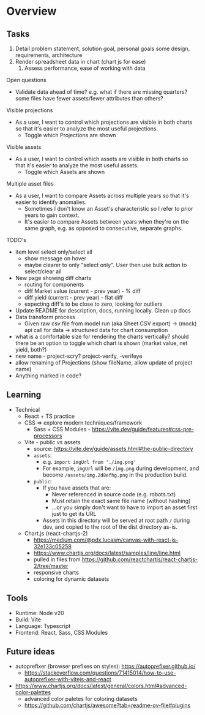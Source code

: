 # Overview

## Tasks

1. Detail problem statement, solution goal, personal goals some design, requirements, architecture
1. Render spreadsheet data in chart (chart js for ease)
   1. Assess performance, ease of working with data


Open questions
- Validate data ahead of time? e.g. what if there are missing quarters? some files have fewer assets/fewer attributes than others?

Visible projections
- As a user, I want to control which projections are visible in both charts so that it's easier to analyze the most useful projections.
   - Toggle which Projections are shown

Visible assets
- As a user, I want to control which assets are visible in both charts so that it's easier to analyze the most useful assets.
   - Toggle which Assets are shown

Multiple asset files
- As a user, I want to compare Assets across multiple years so that it's easier to identify anomalies.
   - Sometimes I don't know an Asset's characteristic so I refer to prior years to gain context.
   - It's easier to compare Assets between years when they're on the same graph, 
     e.g. as opposed to consecutive, separate graphs.

TODO's
- item level select only/select all
  - show message on hover
  - maybe clearer to only "select only". User then use bulk action to select/clear all
- New page showing diff charts
   - routing for components
   - diff Market value (current - prev year) - % diff 
   - diff yield (current - prev year) - flat diff
   - expecting diff's to be close to zero, looking for outliers
- Update README for description, docs, running locally. Clean up docs
- Data transform process
   - Given raw csv file from model run (aka Sheet CSV export) -> (mock) api call for data -> structured data for chart consumption
- what is a comfortable size for rendering the charts vertically? should there be an option to toggle which chart is shown (market value, net yield, both?)
- new name - project-scry? project-verify, -verifeye
- allow renaming of Projections (show fileName, allow update of project name)
- Anything marked in code?

## Learning

- Technical
   - React + TS practice
   - CSS => explore modern techniques/framework
      - Sass + CSS Modules - https://vite.dev/guide/features#css-pre-processors
   - Vite - public vs assets
      - source: https://vite.dev/guide/assets.html#the-public-directory
      - `assets`:
         - e.g. `import imgUrl from './img.png'`
         - For example, `imgUrl` will be `/img.png` during development, and become `/assets/img.2d8efhg.png` in the production build.
      - `public`:
         - If you have assets that are:
           - Never referenced in source code (e.g. robots.txt)
           - Must retain the exact same file name (without hashing)
           - ...or you simply don't want to have to import an asset first just to get its URL
         - Assets in this directory will be served at root path `/` during dev, and copied to the root of the dist directory as-is.
   - Chart.js (react-chartjs-2)
      - https://medium.com/@pdx.lucasm/canvas-with-react-js-32e133c05258
      - https://www.chartjs.org/docs/latest/samples/line/line.html
      - pulled in files from https://github.com/reactchartjs/react-chartjs-2/tree/master
      - responsive charts
      - coloring for dynamic datasets
## Tools

- Runtime: Node v20
- Build: Vite
- Language: Typescript
- Frontend: React, Sass, CSS Modules

## Future ideas

- autoprefixer (browser prefixes on styles): https://autoprefixer.github.io/
   - https://stackoverflow.com/questions/71415014/how-to-use-autoprefixer-with-vitejs-and-react
- https://www.chartjs.org/docs/latest/general/colors.html#advanced-color-palettes
   - advanced color paletes for coloring datasets
   - https://github.com/chartjs/awesome?tab=readme-ov-file#plugins
